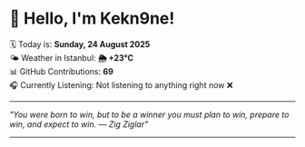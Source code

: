 # 👋 Hello, I'm Kekn9ne!

🗓️ Today is: **Sunday, 24 August 2025**  
🌤️ Weather in Istanbul: **🌦   +23°C**  
📊 GitHub Contributions: **69**  
🎧 Currently Listening: Not listening to anything right now ❌

---

_"You were born to win, but to be a winner you must plan to win, prepare to win, and expect to win. — *Zig Ziglar*"_

---
